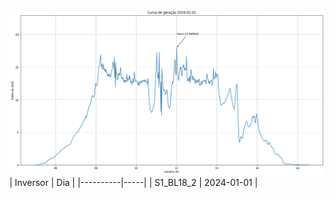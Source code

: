 ![My Image](01_01_2024-S1_BL18_2.png)
| Inversor | Dia |
|----------|-----|
| S1_BL18_2       | 2024-01-01  |